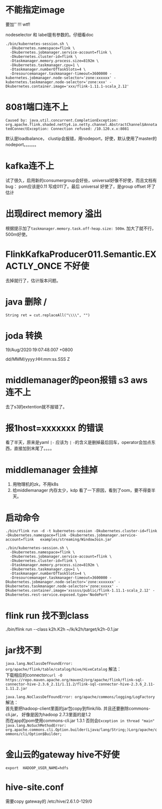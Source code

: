 # 不能指定image

要加'' !!! wtf!

nodeselector 和 label是有参数的。仔细看doc


```
./bin/kubernetes-session.sh \
  -Dkubernetes.namespace=flink \
  -Dkubernetes.jobmanager.service-account=flink \
  -Dkubernetes.cluster-id=flink \
  -Dtaskmanager.memory.process.size=8192m \
  -Dkubernetes.taskmanager.cpu=1 \
  -Dtaskmanager.numberOfTaskSlots=4 \
  -Dresourcemanager.taskmanager-timeout=3600000 -kubernetes.jobmanager.node-selector='zone:xxxxxx' -kubernetes.taskmanager.node-selector='zone:xxx' -Dkubernetes.container.image='xxx/flink-1.11.1-scala_2.12'
  ```


# 8081端口连不上

`Caused by: java.util.concurrent.CompletionException: org.apache.flink.shaded.netty4.io.netty.channel.AbstractChannel$AnnotatedConnectException: Connection refused: /10.120.x.x:8081`

默认是loadbalance， clustip会报错，用nodeport，好使，默认使用了master的nodeport。。。。。。


# kafka连不上

试了很久，启用新的consumergroup会好些，universal好像不好使，而且文档有bug： pom应该是0.11 写成011了。最后 universal  好使了，是group offset 坏了估计


# 出现direct memory 溢出

根据提示加了`taskmanager.memory.task.off-heap.size: 500m`. 加大了就不行，500m好使。


# FlinkKafkaProducer011.Semantic.EXACTLY_ONCE 不好使

去掉就行了，估计版本问题。


# java 删除 / 

`String ret = cut.replaceAll("\\\\", "")`


# joda 转换

19/Aug/2020:19:07:48.007 +0800   

dd/MMM/yyyy:HH:mm:ss.SSS Z



# middlemanager的peon报错 s3 aws 连不上

去了s3的extention就不报错了。


# 报1host=xxxxxxx 的错误

看了半天，原来是yaml `|-`  应该为 `|`  `-`的含义是删掉最后回车，operator会加点东西，直接加到末尾了。。。。

# middlemanager 会挂掉

1. 用物理机的zk，不用k8s
2. 给middlemanager 内存太少，kdp 看了一下原因，看到了oom，要不得查半天。

# 启动命令

```
./bin/flink run -d -t kubernetes-session -Dkubernetes.cluster-id=flink -Dkubernetes.namespace=flink -Dkubernetes.jobmanager.service-account=flink   examples/streaming/WindowJoin.jar
```

```
./bin/kubernetes-session.sh \
  -Dkubernetes.namespace=flink \
  -Dkubernetes.jobmanager.service-account=flink \
  -Dkubernetes.cluster-id=flink \
  -Dtaskmanager.memory.process.size=8192m \
  -Dkubernetes.taskmanager.cpu=1 \
  -Dtaskmanager.numberOfTaskSlots=4 \
  -Dresourcemanager.taskmanager-timeout=3600000 -Dkubernetes.jobmanager.node-selector='zone:xxxxxxx' -Dkubernetes.taskmanager.node-selector='zone:xxxxx' -Dkubernetes.container.image='xsssss/public/flink-1.11.1-scala_2.12' -Dkubernetes.rest-service.exposed.type='NodePort'
```



# flink run 找不到class

./bin/flink run --class k2h.K2h  ~/lk/k2h/target/k2h-0.1.jar


# jar找不到

`java.lang.NoClassDefFoundError: org/apache/flink/table/catalog/hive/HiveCatalog` 解法：           
下载相应的connector`curl -O https://repo.maven.apache.org/maven2/org/apache/flink/flink-sql-connector-hive-2.3.6_2.11/1.11.2/flink-sql-connector-hive-2.3.6_2.11-
1.11.2.jar`             

`java.lang.NoClassDefFoundError: org/apache/commons/logging/LogFactory` 解法：        
首先要把hadoop-client里面的jar包copy到flink/lib. 并且还要删除commons-cli.jar， 好像是因为hadoop 2.7.3里面的是1.2             
而在app的pom使用commons-cli.jar 1.3.1  否则会`Exception in thread "main" java.lang.NoSuchMethodError: org.apache.commons.cli.Option.builder(Ljava/lang/String;)Lorg/apache/commons/cli/Option$Builder;`


# 金山云的gateway hive不好使

`export  HADOOP_USER_NAME=hdfs`


# hive-site.conf

需要copy gateway的 /etc/hive/2.6.1.0-129/0
